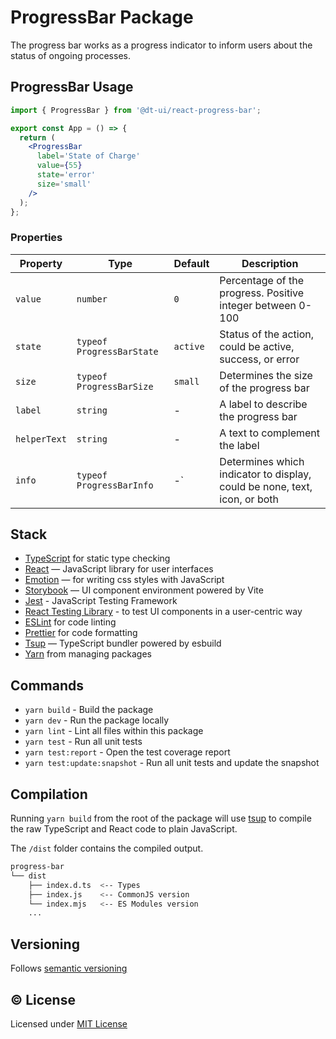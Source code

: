 # ProgressBar Package

The progress bar works as a progress indicator to inform users about the status of ongoing processes.

## ProgressBar Usage

```jsx
import { ProgressBar } from '@dt-ui/react-progress-bar';

export const App = () => {
  return (
    <ProgressBar
      label='State of Charge'
      value={55}
      state='error'
      size='small'
    />
  );
};
```

### Properties

| Property     | Type                      | Default  | Description                                                               |
| ------------ | ------------------------- | -------- | ------------------------------------------------------------------------- |
| `value`      | `number`                  | `0`      | Percentage of the progress. Positive integer between 0-100                |
| `state`      | `typeof ProgressBarState` | `active` | Status of the action, could be active, success, or error                  |
| `size`       | `typeof ProgressBarSize`  | `small`  | Determines the size of the progress bar                                   |
| `label`      | `string`                  | -        | A label to describe the progress bar                                      |
| `helperText` | `string`                  | -        | A text to complement the label                                            |
| `info`       | `typeof ProgressBarInfo`  | -`       | Determines which indicator to display, could be none, text, icon, or both |

## Stack

- [TypeScript](https://www.typescriptlang.org/) for static type checking
- [React](https://reactjs.org/) — JavaScript library for user interfaces
- [Emotion](https://emotion.sh/docs/introduction) — for writing css styles with JavaScript
- [Storybook](https://storybook.js.org/) — UI component environment powered by Vite
- [Jest](https://jestjs.io/) - JavaScript Testing Framework
- [React Testing Library](https://testing-library.com/) - to test UI components in a user-centric way
- [ESLint](https://eslint.org/) for code linting
- [Prettier](https://prettier.io) for code formatting
- [Tsup](https://github.com/egoist/tsup) — TypeScript bundler powered by esbuild
- [Yarn](https://yarnpkg.com/) from managing packages

## Commands

- `yarn build` - Build the package
- `yarn dev` - Run the package locally
- `yarn lint` - Lint all files within this package
- `yarn test` - Run all unit tests
- `yarn test:report` - Open the test coverage report
- `yarn test:update:snapshot` - Run all unit tests and update the snapshot

## Compilation

Running `yarn build` from the root of the package will use [tsup](https://tsup.egoist.dev/) to compile the raw TypeScript and React code to plain JavaScript.

The `/dist` folder contains the compiled output.

```bash
progress-bar
└── dist
    ├── index.d.ts  <-- Types
    ├── index.js    <-- CommonJS version
    └── index.mjs   <-- ES Modules version
    ...
```

## Versioning

Follows [semantic versioning](https://semver.org/)

## &copy; License

Licensed under [MIT License](LICENSE.md)
